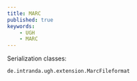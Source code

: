 ```yaml
---
title: MARC
published: true
keywords:
    - UGH
    - MARC
---
```


Serialization classes:

```text
de.intranda.ugh.extension.MarcFileformat
```

